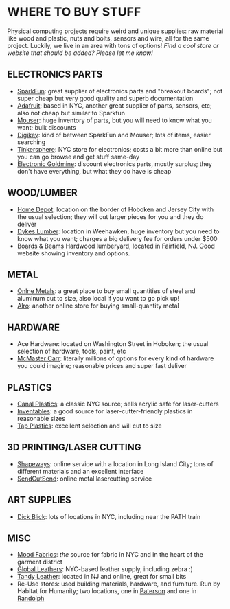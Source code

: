 # WHERE TO BUY STUFF  

Physical computing projects require weird and unique supplies: raw material like wood and plastic, nuts and bolts, sensors and wire, all for the same project. Luckily, we live in an area with tons of options! *Find a cool store or website that should be added? Please let me know!*

## ELECTRONICS PARTS  
* [SparkFun](http://www.sparkfun.com): great supplier of electronics parts and "breakout boards"; not super cheap but very good quality and superb documentation  
* [Adafruit](http://www.adafruit.com): based in NYC, another great supplier of parts, sensors, etc; also not cheap but similar to Sparkfun  
* [Mouser](http://www.mouser.com): huge inventory of parts, but you will need to know what you want; bulk discounts  
* [Digikey](http://www.digikey.com): kind of between SparkFun and Mouser; lots of items, easier searching  
* [Tinkersphere](https://tinkersphere.com): NYC store for electronics; costs a bit more than online but you can go browse and get stuff same-day  
* [Electronic Goldmine](http://www.goldmine-elec-products.com/): discount electronics parts, mostly surplus; they don't have everything, but what they do have is cheap

## WOOD/LUMBER  
* [Home Depot](http://www.homedepot.com): location on the border of Hoboken and Jersey City with the usual selection; they will cut larger pieces for you and they do deliver  
* [Dykes Lumber](http://www.dykeslumber.com/locations-2/weehawken-nj): location in Weehawken, huge inventory but you need to know what you want; charges a big delivery fee for orders under $500  
* [Boards & Beams](http://www.woodboardsandbeams.com/hardwoodlumber.html)
Hardwood lumberyard, located in Fairfield, NJ. Good website showing inventory and options.

## METAL  
* [Onlne Metals](http://www.onlinemetals.com): a great place to buy small quantities of steel and aluminum cut to size, also local if you want to go pick up!  
* [Alro](https://www.alro.com/): another online store for buying small-quantity metal

## HARDWARE  
* Ace Hardware: located on Washington Street in Hoboken; the usual selection of hardware, tools, paint, etc  
* [McMaster Carr](http://www.mcmaster.com): literally millions of options for every kind of hardware you could imagine; reasonable prices and super fast deliver  

## PLASTICS  
* [Canal Plastics](https://www.canalplastic.com): a classic NYC source; sells acrylic safe for laser-cutters  
* [Inventables](http://www.inventables.com): a good source for laser-cutter-friendly plastics in reasonable sizes  
* [Tap Plastics](http://www.tapplastics.com): excellent selection and will cut to size  

## 3D PRINTING/LASER CUTTING  
* [Shapeways](http://www.shapeways.com): online service with a location in Long Island City; tons of different materials and an excellent interface  
* [SendCutSend](https://sendcutsend.com/): online metal lasercutting service  

## ART SUPPLIES  
* [Dick Blick](https://www.dickblick.com): lots of locations in NYC, including near the PATH train

## MISC  
* [Mood Fabrics](https://www.moodfabrics.com): *the* source for fabric in NYC and in the heart of the garment district  
* [Global Leathers](http://www.globalleathers.com/browse.php): NYC-based leather supply, including zebra :)
* [Tandy Leather](https://www.tandyleather.com/en/): located in NJ and online, great for small bits  
* Re-Use stores: used building materials, hardware, and furniture. Run by Habitat for Humanity; two locations, one in [Paterson](https://www.patersonhabitat.org/restore) and one in [Randolph](http://www.morrisrestore.org/)

